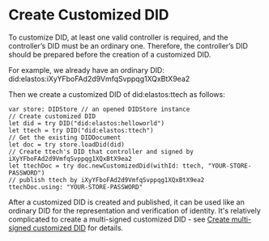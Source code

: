 # Create Customized DID

To customize DID, at least one valid controller is required, and the controller’s DID must be an ordinary one. Therefore, the controller’s DID should be prepared before the creation of a customized DID.

For example, we already have an ordinary DID: did:elastos:iXyYFboFAd2d9VmfqSvppqg1XQxBtX9ea2

Then we create a customized DID of did:elastos:ttech as follows:

```
var store: DIDStore // an opened DIDStore instance
// Create customized DID
let did = try DID("did:elastos:helloworld")
let ttech = try DID("did:elastos:ttech")
// Get the existing DIDDocument
let doc = try store.loadDid(did)
// Create ttech's DID that controller and signed by iXyYFboFAd2d9VmfqSvppqg1XQxBtX9ea2
let ttechDoc = try doc.newCustomizedDid(withId: ttech, "YOUR-STORE-PASSWORD")
// publish ttech by iXyYFboFAd2d9VmfqSvppqg1XQxBtX9ea2
ttechDoc.using: "YOUR-STORE-PASSWORD"
```

After a customized DID is created and published, it can be used like an ordinary DID for the representation and verification of identity. It's relatively complicated to create a multi-signed customized DID - see [Create multi-signed customized DID](create-multi-signed-customized-did.md) for details.
